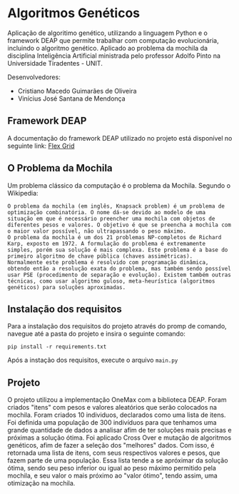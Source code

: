 # Algoritmos Genéticos

Aplicação de algoritimo genético, utilizando a linguagem Python e o framework DEAP que permite trabalhar com computação evolucionária, incluindo o algoritmo genético. Aplicado ao problema da mochila da disciplina Inteligência Artificial ministrada pelo professor Adolfo Pinto na Universidade Tiradentes - UNIT.  

Desenvolvedores:
* Cristiano Macedo Guimarães de Oliveira
* Vinícius José Santana de Mendonça

## Framework DEAP

A documentação do framework DEAP utilizado no projeto está disponível no seguinte link:  [Flex Grid](https://github.com/DEAP/deap)

## O Problema da Mochila

Um problema clássico da computação é o problema da Mochila. Segundo o Wikipedia:

```
O problema da mochila (em inglês, Knapsack problem) é um problema de optimização combinatória. O nome dá-se devido ao modelo de uma situação em que é necessário preencher uma mochila com objetos de diferentes pesos e valores. O objetivo é que se preencha a mochila com o maior valor possível, não ultrapassando o peso máximo.
O problema da mochila é um dos 21 problemas NP-completos de Richard Karp, exposto em 1972. A formulação do problema é extremamente simples, porém sua solução é mais complexa. Este problema é a base do primeiro algoritmo de chave pública (chaves assimétricas).
Normalmente este problema é resolvido com programação dinâmica, obtendo então a resolução exata do problema, mas também sendo possível usar PSE (procedimento de separação e evolução). Existem também outras técnicas, como usar algoritmo guloso, meta-heurística (algoritmos genéticos) para soluções aproximadas.
```

## Instalação dos requisitos

Para a instalação dos requisitos do projeto através do promp de comando, navegue até a pasta do projeto e insira o seguinte comando:

```
pip install -r requirements.txt
```

Após a instação dos requisitos, execute o arquivo `main.py`

## Projeto

O projeto utilizou a implementação OneMax com a biblioteca DEAP. Foram criados "itens" com pesos e valores aleatórios que serão colocados na mochila. Foram criados 10 individuos, declarados como uma lista de itens. Foi definida uma população de 300 indivíduos para que tenhamos uma grande quantidade de dados a analisar afim de ter soluções mais precisas e próximas a solução ótima. Foi aplicado Cross Over e mutação de algoritmos genéticos, afim de fazer a seleção dos "melhores" dados. Com isso, é retornada uma lista de itens, com seus respectivos valores e pesos, que fazem parte de uma população. Essa lista tende a se apróximar da solução ótima, sendo seu peso inferior ou igual ao peso máximo permitido pela mochila, e seu valor o mais próximo ao "valor ótimo", tendo assim, uma otimização na mochila. 
